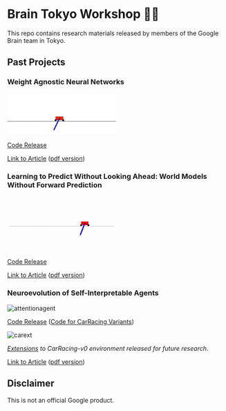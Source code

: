 # Brain Tokyo Workshop 🧠🗼

This repo contains research materials released by members of the Google Brain team in Tokyo.

## Past Projects ##

### Weight Agnostic Neural Networks ###

<p align="left">
  <img width="50%" src="WANNRelease/prettyNEAT/demo/img/swing.gif"></img>
</p>

[Code Release](https://github.com/google/brain-tokyo-workshop/tree/master/WANNRelease)

[Link to Article](https://weightagnostic.github.io/) ([pdf version](https://arxiv.org/abs/1906.04358))

### Learning to Predict Without Looking Ahead: World Models Without Forward Prediction ###

<p align="left">
  <img width="50%" src="learntopredict/assets/learntopredict.gif"></img>
</p>

[Code Release](https://github.com/google/brain-tokyo-workshop/tree/master/learntopredict)

[Link to Article](https://learningtopredict.github.io/) ([pdf version](https://arxiv.org/abs/1910.13038))

### Neuroevolution of Self-Interpretable Agents ###

![attentionagent](https://storage.googleapis.com/quickdraw-models/sketchRNN/attention/assets/card/attentionagent.gif)  

[Code Release](https://github.com/google/brain-tokyo-workshop/tree/master/AttentionAgent)
([Code for CarRacing Variants](https://github.com/google/brain-tokyo-workshop/tree/master/CarRacingExtension))

![carext](https://storage.googleapis.com/quickdraw-models/sketchRNN/attention/assets/card/CarRacingExt2Small.gif)  

*[Extensions](https://github.com/google/brain-tokyo-workshop/tree/master/CarRacingExtension) to CarRacing-v0 environment released for future research.*

[Link to Article](https://attentionagent.github.io/) ([pdf version](https://arxiv.org/abs/2003.08165))

## Disclaimer

This is not an official Google product.
